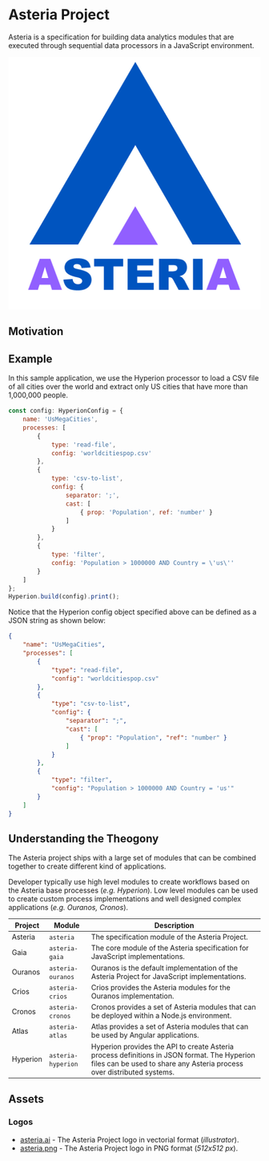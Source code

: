 # Asteria Project

Asteria is a specification for building data analytics modules that are executed through sequential data processors in a JavaScript environment.

![Asteria Logo](https://raw.githubusercontent.com/asteria-project/asteria/master/assets/logos/asteria.png)

## Motivation

## Example

In this sample application, we use the Hyperion processor to load a CSV file of all cities over the world and extract only US cities that have more than 1,000,000 people.

```javascript
const config: HyperionConfig = {
    name: 'UsMegaCities',
    processes: [
        {
            type: 'read-file',
            config: 'worldcitiespop.csv'
        },
        {
            type: 'csv-to-list',
            config: {
                separator: ';',
                cast: [
                    { prop: 'Population', ref: 'number' }
                ]
            }
        },
        {
            type: 'filter',
            config: 'Population > 1000000 AND Country = \'us\''
        }
    ]
};
Hyperion.build(config).print();
```

Notice that the Hyperion config object specified above can be defined as a JSON string as shown below:

```json
{
    "name": "UsMegaCities",
    "processes": [
        {
            "type": "read-file",
            "config": "worldcitiespop.csv"
        },
        {
            "type": "csv-to-list",
            "config": {
                "separator": ";",
                "cast": [
                    { "prop": "Population", "ref": "number" }
                ]
            }
        },
        {
            "type": "filter",
            "config": "Population > 1000000 AND Country = 'us'"
        }
    ]
}
```

## Understanding the Theogony

The Asteria project ships with a large set of modules that can be combined together to create different kind of applications.

Developer typically use high level modules to create workflows based on the Asteria base processes (_e.g. Hyperion_). Low level modules can be used to create custom process implementations and well designed complex applications (_e.g. Ouranos, Cronos_).

| Project | Module | Description |
| ------- | ------ | ----------- |
| Asteria | `asteria` | The specification module of the Asteria Project. |
| Gaia | `asteria-gaia` | The core module of the Asteria specification for JavaScript implementations. |
| Ouranos | `asteria-ouranos` | Ouranos is the default implementation of the Asteria Project for JavaScript implementations. |
| Crios | `asteria-crios` | Crios provides the Asteria modules for the Ouranos implementation. |
| Cronos | `asteria-cronos` | Cronos provides a set of Asteria modules that can be deployed within a Node.js environment. |
| Atlas | `asteria-atlas` | Atlas provides a set of Asteria modules that can be used by Angular applications. |
| Hyperion | `asteria-hyperion` | Hyperion provides the API to create Asteria process definitions in JSON format. The Hyperion files can be used to share any Asteria process over distributed systems. |

## Assets

### Logos

- [asteria.ai](#) - The Asteria Project logo in vectorial format (_illustrator_).
- [asteria.png](#) - The Asteria Project logo in PNG format (_512x512 px_).
